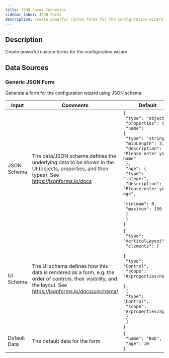 ```yaml
---
title: JSON Forms Connector
sidebar_label: JSON Forms
description: Create powerful custom forms for the configuration wizard
---
```


## Description

Create powerful custom forms for the configuration wizard

## Data Sources

### Generic JSON Form

Generate a form for the configuration wizard using JSON schema

| Input        | Comments                                                                                                                                                         | Default                                                                                                                                                                                                                                                                                                                                 |
| ------------ | ---------------------------------------------------------------------------------------------------------------------------------------------------------------- | --------------------------------------------------------------------------------------------------------------------------------------------------------------------------------------------------------------------------------------------------------------------------------------------------------------------------------------- |
| JSON Schema  | The data/JSON schema defines the underlying data to be shown in the UI (objects, properties, and their types). See https://jsonforms.io/docs                     | <code>{<br /> "type": "object",<br /> "properties": {<br /> "name": {<br /> "type": "string",<br /> "minLength": 3,<br /> "description": "Please enter your name"<br /> },<br /> "age": {<br /> "type": "integer",<br /> "description": "Please enter your age",<br /> "minimum": 0,<br /> "maximum": 150<br /> }<br /> }<br />}</code> |
| UI Schema    | The UI schema defines how this data is rendered as a form, e.g. the order of controls, their visibility, and the layout. See https://jsonforms.io/docs/uischema/ | <code>{<br /> "type": "VerticalLayout",<br /> "elements": [<br /> {<br /> "type": "Control",<br /> "scope": "#/properties/name"<br /> },<br /> {<br /> "type": "Control",<br /> "scope": "#/properties/age"<br /> }<br /> ]<br />}</code>                                                                                               |
| Default Data | The default data for the form                                                                                                                                    | <code>{<br /> "name": "Bob",<br /> "age": 10<br />}</code>                                                                                                                                                                                                                                                                              |
